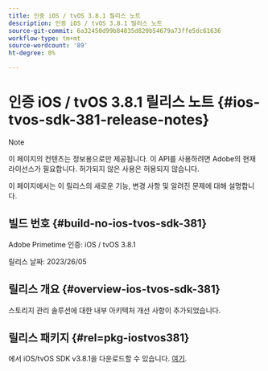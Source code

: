 ```yaml
---
title: 인증 iOS / tvOS 3.8.1 릴리스 노트
description: 인증 iOS / tvOS 3.8.1 릴리스 노트
source-git-commit: 6a32450d99b84835d820b54679a73ffe5dc61636
workflow-type: tm+mt
source-wordcount: '89'
ht-degree: 0%

---
```


# 인증 iOS / tvOS 3.8.1 릴리스 노트 {#ios-tvos-sdk-381-release-notes}

>[!NOTE]
>
>이 페이지의 컨텐츠는 정보용으로만 제공됩니다. 이 API를 사용하려면 Adobe의 현재 라이선스가 필요합니다. 허가되지 않은 사용은 허용되지 않습니다.

이 페이지에서는 이 릴리스의 새로운 기능, 변경 사항 및 알려진 문제에 대해 설명합니다.

## 빌드 번호 {#build-no-ios-tvos-sdk-381}

Adobe Primetime 인증: iOS / tvOS 3.8.1

릴리스 날짜: 2023/26/05



## 릴리스 개요 {#overview-ios-tvos-sdk-381}

스토리지 관리 솔루션에 대한 내부 아키텍처 개선 사항이 추가되었습니다.

## 릴리스 패키지 {#rel=pkg-iostvos381}

에서 iOS/tvOS SDK v3.8.1을 다운로드할 수 있습니다. [여기](https://tve.zendesk.com/hc/en-us/articles/204963209).
